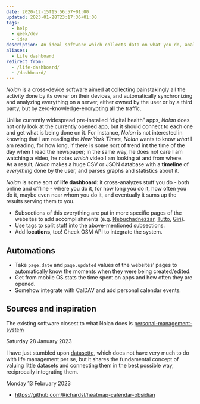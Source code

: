 ```yaml
---
date: 2020-12-15T15:56:57+01:00
updated: 2023-01-28T23:17:36+01:00
tags:
  - help
  - geek/dev
  - idea
description: An ideal software which collects data on what you do, analyzing and showing you a summary of time you spend
aliases:
  - Life dashboard
redirect_from:
  - /life-dashboard/
  - /dashboard/
---
```

*Nolan* is a cross-device software aimed at collecting painstakingly all the activity done by its owner on their devices, and automatically synchronizing and analyzing everything on a server, either owned by the user or by a third party, but by zero-knowledge-encrypting all the traffic.

Unlike currently widespread pre-installed “digital health” apps, *Nolan* does not only look at the currently opened app, but it should connect to each one and get what is being done on it. For instance, *Nolan* is not interested in knowing that I am reading the *New York Times*, *Nolan* wants to know *what* I am reading, for how long, if there is some sort of trend int the time of the day when I read the newspaper; in the same way, he does not care I am watching a video, he notes *which* video I am looking at and from where.  
As a result, *Nolan* makes a huge CSV or JSON database with a **timeline** of *everything* done by the user, and parses graphs and statistics about it.

*Nolan* is some sort of **life dashboard**: it cross-analyzes stuff you do - both online and offline - where you do it, for how long you do it, how often you do it, maybe even near whom you do it, and eventually it sums up the results serving them to you.

- Subsections of this everything are put in more specific pages of the websites to add accomplishments (e.g. [Nebuchadnezzar](Nebuchadnezzar.md), [Tutto](https://tommi.space/tutto), [Giri](https://tommi.space/giri)).
- Use tags to split stuff into the above-mentioned subsections.
- Add **locations**, too! Check OSM API to integrate the system.

## Automations

- Take `page.date` and `page.updated` values of the websites’ pages to automatically know the moments when they were being created/edited.
- Get from mobile OS stats the time spent on apps and how often they are opened.
- Somehow integrate with CalDAV and add personal calendar events.

## Sources and inspiration

The existing software closest to what Nolan does is [personal-management-system](https://github.com/Volmarg/personal-management-system 'personal-management-system’s source code on GitHub')

<p class='date'><time datetime='2023-01-28T23:14:02+01:00'>Saturday 28 January 2023</time></p>

I have just stumbled upon [datasette](https://datasette.io), which does not have very much to do with life management per se, but it shares the fundamental concept of valuing little datasets and connecting them in the best possible way, reciprocally integrating them.

<p class='date'><time datetime='2023-02-13T07:49:40+01:00'>Monday 13 February 2023</time></p>

- https://github.com/Richardsl/heatmap-calendar-obsidian
